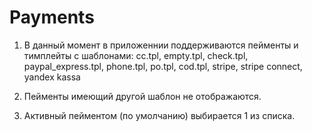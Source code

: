 # Payments
1) В данный момент в приложеннии поддерживаются пейменты и тимплейты с шаблонами:
cc.tpl, empty.tpl, check.tpl, paypal_express.tpl, phone.tpl, po.tpl, cod.tpl, stripe, stripe connect, yandex kassa

2) Пейменты имеющий другой шаблон не отображаются.
3) Активный пейментом (по умолчанию) выбирается 1 из списка.
